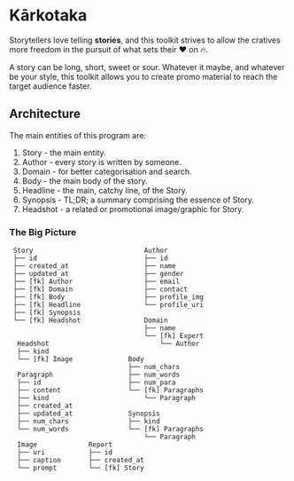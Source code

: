 # Kārkotaka
Storytellers love telling **stories**, and this toolkit strives to allow 
the cratives more freedom in the pursuit of what sets their :heart: on :fire:.

A story can be long, short, sweet or sour. Whatever it maybe, and whatever be your style,
this toolkit allows you to create promo material to reach the target audience faster.

## Architecture
The main entities of this program are:
1. Story - the main entity.
2. Author - every story is written by someone.
3. Domain - for better categorisation and search.
4. Body - the main body of the story.
5. Headline - the main, catchy line, of the Story.
6. Synopsis - TL;DR; a summary comprising the essence of Story.
7. Headshot - a related or promotional image/graphic for Story.

### The Big Picture
```text
 Story                            Author          
 ├── id                           ├── id          
 ├── created_at                   ├── name        
 ├── updated_at                   ├── gender      
 ├── [fk] Author                  ├── email       
 ├── [fk] Domain                  ├── contact     
 ├── [fk] Body                    ├── profile_img 
 ├── [fk] Headline                └── profile_uri 
 ├── [fk] Synopsis                                
 └── [fk] Headshot                Domain          
                                  ├── name        
                                  └── [fk] Expert 
  Headshot                            └── Author  
  ├── kind                                        
  └── [fk] Image              Body                
                              ├── num_chars       
  Paragraph                   ├── num_words       
  ├── id                      ├── num_para        
  ├── content                 └── [fk] Paragraphs 
  ├── kind                        └── Paragraph   
  ├── created_at                                  
  ├── updated_at              Synopsis            
  ├── num_chars               ├── kind            
  └── num_words               └── [fk] Paragraphs 
                                  └── Paragraph   
  Image             Report                        
  ├── uri           ├── id                        
  ├── caption       ├── created_at                
  └── prompt        └── [fk] Story                

```


